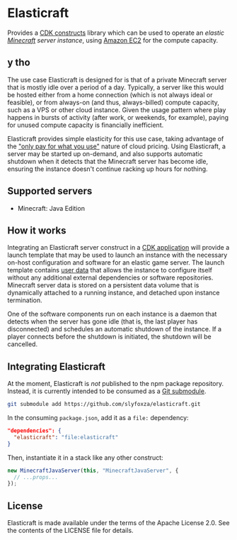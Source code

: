 # Elasticraft

Provides a [CDK constructs][] library which can be used to operate an _elastic [Minecraft][] server instance_, using [Amazon EC2][] for the compute capacity.

## y tho

The use case Elasticraft is designed for is that of a private Minecraft server that is mostly idle over a period of a day.
Typically, a server like this would be hosted either from a home connection (which is not always ideal or feasible), or from always-on (and thus, always-billed) compute capacity, such as a VPS or other cloud instance.
Given the usage pattern where play happens in bursts of activity (after work, or weekends, for example), paying for unused compute capacity is financially inefficient.

Elasticraft provides simple elasticity for this use case, taking advantage of the ["only pay for what you use"][AWS Pricing] nature of cloud pricing.
Using Elasticraft, a server may be started up on-demand, and also supports automatic shutdown when it detects that the Minecraft server has become idle, ensuring the instance doesn't continue racking up hours for nothing.

## Supported servers

* Minecraft: Java Edition

## How it works

Integrating an Elasticraft server construct in a [CDK application][] will provide a launch template that may be used to launch an instance with the necessary on-host configuration and software for an elastic game server.
The launch template contains [user data][EC2 user data] that allows the instance to configure itself without any additional external dependencies or software repositories.
Minecraft server data is stored on a persistent data volume that is dynamically attached to a running instance, and detached upon instance termination.

One of the software components run on each instance is a daemon that detects when the server has gone idle (that is, the last player has disconnected) and schedules an automatic shutdown of the instance. If a player connects before the shutdown is initiated, the shutdown will be cancelled.

## Integrating Elasticraft

At the moment, Elasticraft is _not_ published to the npm package repository.
Instead, it is currently intended to be consumed as a [Git submodule][].

```sh
git submodule add https://github.com/slyfoxza/elasticraft.git
```

In the consuming `package.json`, add it as a `file:` dependency:

```json
"dependencies": {
  "elasticraft": "file:elasticraft"
}
```

Then, instantiate it in a stack like any other construct:

```ts
new MinecraftJavaServer(this, "MinecraftJavaServer", {
  // ...props...
});
```

## License

Elasticraft is made available under the terms of the Apache License 2.0.
See the contents of the LICENSE file for details.

[Amazon EC2]: https://aws.amazon.com/ec2/
[AWS Pricing]: https://aws.amazon.com/pricing/
[CDK application]: https://docs.aws.amazon.com/cdk/v2/guide/apps.html
[CDK constructs]: https://docs.aws.amazon.com/cdk/v2/guide/constructs.html
[EC2 user data]: https://docs.aws.amazon.com/AWSEC2/latest/UserGuide/user-data.html
[Git submodule]: https://git-scm.com/book/en/v2/Git-Tools-Submodules
[Minecraft]: https://www.minecraft.net/
[RunInstances]: https://docs.aws.amazon.com/AWSEC2/latest/APIReference/API_RunInstances.html
